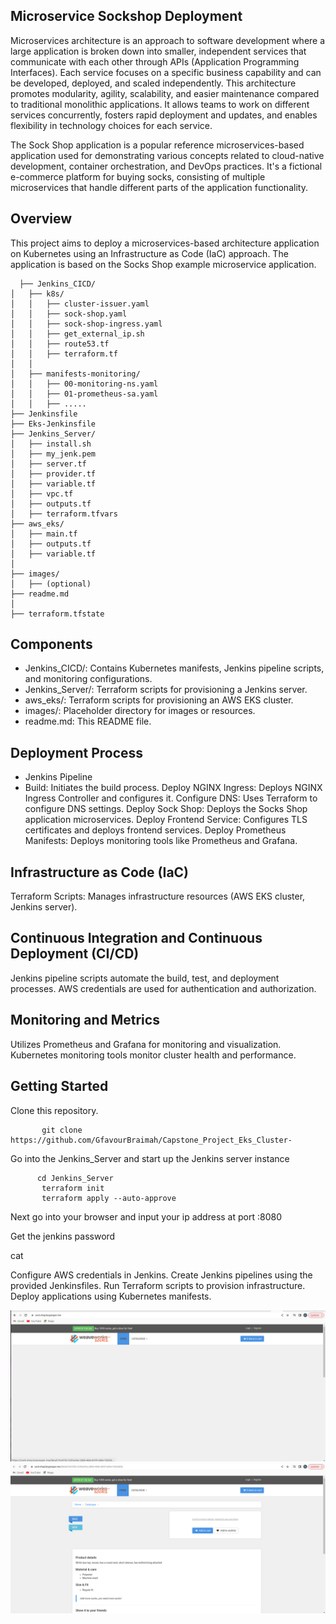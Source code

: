 ## Microservice Sockshop Deployment 

Microservices architecture is an approach to software development where a large application is broken down into smaller, independent services that communicate with each other through APIs (Application Programming Interfaces). Each service focuses on a specific business capability and can be developed, deployed, and scaled independently. This architecture promotes modularity, agility, scalability, and easier maintenance compared to traditional monolithic applications. It allows teams to work on different services concurrently, fosters rapid deployment and updates, and enables flexibility in technology choices for each service.

The Sock Shop application is a popular reference microservices-based application used for demonstrating various concepts related to cloud-native development, container orchestration, and DevOps practices. It's a fictional e-commerce platform for buying socks, consisting of multiple microservices that handle different parts of the application functionality.

## Overview

This project aims to deploy a microservices-based architecture application on Kubernetes using an Infrastructure as Code (IaC) approach. The application is based on the Socks Shop example microservice application.


 ```
   ├── Jenkins_CICD/
│   ├── k8s/
│   │   ├── cluster-issuer.yaml
│   │   ├── sock-shop.yaml
│   │   ├── sock-shop-ingress.yaml
│   │   ├── get_external_ip.sh
│   │   ├── route53.tf
│   │   ├── terraform.tf
│   │   
│   ├── manifests-monitoring/
│   │   ├── 00-monitoring-ns.yaml
│   │   ├── 01-prometheus-sa.yaml
│   │   ├── .....
├── Jenkinsfile
├── Eks-Jenkinsfile
├── Jenkins_Server/
│   ├── install.sh
│   ├── my_jenk.pem
│   ├── server.tf
│   ├── provider.tf
│   ├── variable.tf
│   ├── vpc.tf
│   ├── outputs.tf
│   ├── terraform.tfvars
├── aws_eks/
│   ├── main.tf
│   ├── outputs.tf
│   ├── variable.tf
│   
├── images/
│   ├── (optional)
├── readme.md
│
├── terraform.tfstate

 ```

 ## Components
* Jenkins_CICD/: Contains Kubernetes manifests, Jenkins pipeline scripts, and monitoring configurations.
* Jenkins_Server/: Terraform scripts for provisioning a Jenkins server.
* aws_eks/: Terraform scripts for provisioning an AWS EKS cluster.
* images/: Placeholder directory for images or resources.
* readme.md: This README file.


## Deployment Process
* Jenkins Pipeline
* Build: Initiates the build process.
Deploy NGINX Ingress: Deploys NGINX Ingress Controller and configures it.
Configure DNS: Uses Terraform to configure DNS settings.
Deploy Sock Shop: Deploys the Socks Shop application microservices.
Deploy Frontend Service: Configures TLS certificates and deploys frontend services.
Deploy Prometheus Manifests: Deploys monitoring tools like Prometheus and Grafana.

 ## Infrastructure as Code (IaC)
Terraform Scripts: Manages infrastructure resources (AWS EKS cluster, Jenkins server).

## Continuous Integration and Continuous Deployment (CI/CD)
Jenkins pipeline scripts automate the build, test, and deployment processes.
AWS credentials are used for authentication and authorization.

## Monitoring and Metrics
Utilizes Prometheus and Grafana for monitoring and visualization.
Kubernetes monitoring tools monitor cluster health and performance.

## Getting Started
Clone this repository.

```
       git clone https://github.com/GfavourBraimah/Capstone_Project_Eks_Cluster-
```

Go into the Jenkins_Server and start up the Jenkins server instance 
```
      cd Jenkins_Server
       terraform init  
       terraform apply --auto-approve
```

Next go into your browser and input your ip address at port :8080

Get the jenkins password 

cat 



Configure AWS credentials in Jenkins.
Create Jenkins pipelines using the provided Jenkinsfiles.
Run Terraform scripts to provision infrastructure.
Deploy applications using Kubernetes manifests.


![prov](/images/sockshop.png)
![prov](/images/shockapp2.png)
